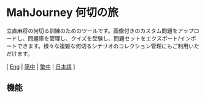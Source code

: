 # MahJourney 何切の旅

立直麻将の何切る訓練のためのツールです。画像付きのカスタム問題をアップロードし、問題庫を管理し、クイズを受験し、問題セットをエクスポート/インポートできます。様々な複雑な何切るシナリオのコレクション管理にもご利用いただけます。

[ [Eng](../README.md) | [简中](README-SC.md) | [繁中](README-TC.md) | [日本語](README-JP.md) ]

## 機能
